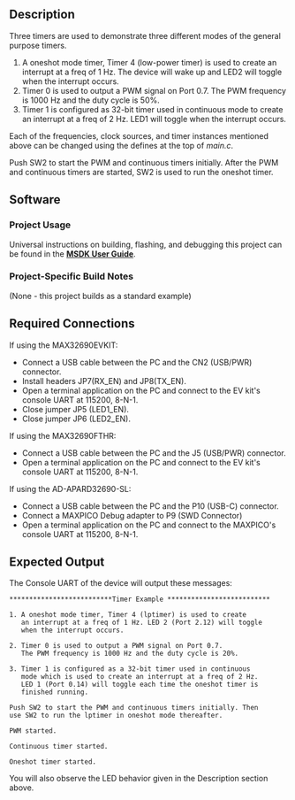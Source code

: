 ## Description

Three timers are used to demonstrate three different modes of the general purpose timers.

1. A oneshot mode timer, Timer 4 (low-power timer) is used to create an interrupt at a freq of 1 Hz. The device will wake up and LED2 will toggle when the interrupt occurs.
2. Timer 0 is used to output a PWM signal on Port 0.7. The PWM frequency is 1000 Hz and the duty cycle is 50%.
3. Timer 1 is configured as 32-bit timer used in continuous mode to create an interrupt at a freq of 2 Hz. LED1 will toggle when the interrupt occurs.

Each of the frequencies, clock sources, and timer instances mentioned above can be changed using the defines at the top of _main.c_.

Push SW2 to start the PWM and continuous timers initially. After the PWM and continuous timers are started, SW2 is used to run the oneshot timer.

## Software

### Project Usage

Universal instructions on building, flashing, and debugging this project can be found in the **[MSDK User Guide](https://analogdevicesinc.github.io/msdk/USERGUIDE/)**.

### Project-Specific Build Notes

(None - this project builds as a standard example)

## Required Connections

If using the MAX32690EVKIT:
-   Connect a USB cable between the PC and the CN2 (USB/PWR) connector.
-   Install headers JP7(RX_EN) and JP8(TX_EN).
-   Open a terminal application on the PC and connect to the EV kit's console UART at 115200, 8-N-1.
-   Close jumper JP5 (LED1\_EN).
-   Close jumper JP6 (LED2\_EN).

If using the MAX32690FTHR:
-   Connect a USB cable between the PC and the J5 (USB/PWR) connector.
-   Open a terminal application on the PC and connect to the EV kit's console UART at 115200, 8-N-1.

If using the AD-APARD32690-SL:
-   Connect a USB cable between the PC and the P10 (USB-C) connector.
-   Connect a MAXPICO Debug adapter to P9 (SWD Connector)
-   Open a terminal application on the PC and connect to the MAXPICO's console UART at 115200, 8-N-1.

## Expected Output

The Console UART of the device will output these messages:

```
**************************Timer Example **************************

1. A oneshot mode timer, Timer 4 (lptimer) is used to create
   an interrupt at a freq of 1 Hz. LED 2 (Port 2.12) will toggle
   when the interrupt occurs.

2. Timer 0 is used to output a PWM signal on Port 0.7.
   The PWM frequency is 1000 Hz and the duty cycle is 20%.

3. Timer 1 is configured as a 32-bit timer used in continuous
   mode which is used to create an interrupt at a freq of 2 Hz.
   LED 1 (Port 0.14) will toggle each time the oneshot timer is
   finished running.

Push SW2 to start the PWM and continuous timers initially. Then
use SW2 to run the lptimer in oneshot mode thereafter.

PWM started.

Continuous timer started.

Oneshot timer started.
```

You will also observe the LED behavior given in the Description section above.

